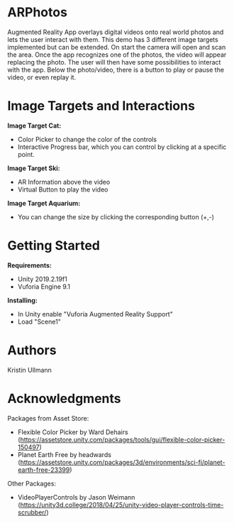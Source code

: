 # ARPhotos

Augmented Reality App overlays digital videos onto real world photos and lets the user interact with them.
This demo has 3 different image targets implemented but can be extended. 
On start the camera will open and scan the area. Once the app recognizes one of the photos, the video will appear replacing the photo. The user will then have some possibilities to interact with the app. Below the photo/video, there is a button to play or pause the video, or even replay it. 

# Image Targets and Interactions
**Image Target Cat:**
* Color Picker to change the color of the controls
* Interactive Progress bar, which you can control by clicking at a specific point. 

**Image Target Ski:**
* AR Information above the video
* Virtual Button to play the video

**Image Target Aquarium:**
* You can change the size by clicking the corresponding button (+,-)

# Getting Started

**Requirements:**
* Unity 2019.2.19f1
* Vuforia Engine 9.1

**Installing:**
* In Unity enable "Vuforia Augmented Reality Support"
* Load "Scene1"

# Authors 
Kristin Ullmann

# Acknowledgments 
Packages from Asset Store: 
* Flexible Color Picker by Ward Dehairs (https://assetstore.unity.com/packages/tools/gui/flexible-color-picker-150497)
* Planet Earth Free by headwards (https://assetstore.unity.com/packages/3d/environments/sci-fi/planet-earth-free-23399)

Other Packages:
* VideoPlayerControls by Jason Weimann (https://unity3d.college/2018/04/25/unity-video-player-controls-time-scrubber/)